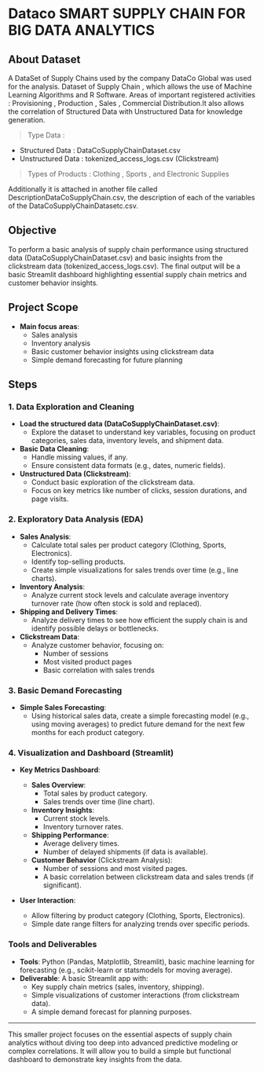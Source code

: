 # Dataco SMART SUPPLY CHAIN FOR BIG DATA ANALYTICS

## About Dataset 

A DataSet of Supply Chains used by the company DataCo Global was used for the analysis. Dataset of Supply Chain , which allows the use of Machine Learning Algorithms and R Software.
Areas of important registered activities : Provisioning , Production , Sales , Commercial Distribution.It also allows the correlation of Structured Data with Unstructured Data for knowledge generation.

> Type Data :
- Structured Data : DataCoSupplyChainDataset.csv
- Unstructured Data : tokenized_access_logs.csv (Clickstream)

> Types of Products : Clothing , Sports , and Electronic Supplies

Additionally it is attached in another file called DescriptionDataCoSupplyChain.csv, the description of each of the variables of the DataCoSupplyChainDatasetc.csv.

## **Objective**
To perform a basic analysis of supply chain performance using structured data (DataCoSupplyChainDataset.csv) and basic insights from the clickstream data (tokenized_access_logs.csv). The final output will be a basic Streamlit dashboard highlighting essential supply chain metrics and customer behavior insights.

## **Project Scope**
- **Main focus areas**:
  - Sales analysis
  - Inventory analysis
  - Basic customer behavior insights using clickstream data
  - Simple demand forecasting for future planning

## **Steps**

### 1. **Data Exploration and Cleaning**
   - **Load the structured data (DataCoSupplyChainDataset.csv)**:
     - Explore the dataset to understand key variables, focusing on product categories, sales data, inventory levels, and shipment data.
   - **Basic Data Cleaning**:
     - Handle missing values, if any.
     - Ensure consistent data formats (e.g., dates, numeric fields).
   - **Unstructured Data (Clickstream)**:
     - Conduct basic exploration of the clickstream data.
     - Focus on key metrics like number of clicks, session durations, and page visits.

### 2. **Exploratory Data Analysis (EDA)**
   - **Sales Analysis**:
     - Calculate total sales per product category (Clothing, Sports, Electronics).
     - Identify top-selling products.
     - Create simple visualizations for sales trends over time (e.g., line charts).
   - **Inventory Analysis**:
     - Analyze current stock levels and calculate average inventory turnover rate (how often stock is sold and replaced).
   - **Shipping and Delivery Times**:
     - Analyze delivery times to see how efficient the supply chain is and identify possible delays or bottlenecks.
   - **Clickstream Data**:
     - Analyze customer behavior, focusing on:
       - Number of sessions
       - Most visited product pages
       - Basic correlation with sales trends

### 3. **Basic Demand Forecasting**
   - **Simple Sales Forecasting**:
     - Using historical sales data, create a simple forecasting model (e.g., using moving averages) to predict future demand for the next few months for each product category.

### 4. **Visualization and Dashboard (Streamlit)**
   - **Key Metrics Dashboard**:
     - **Sales Overview**:
       - Total sales by product category.
       - Sales trends over time (line chart).
     - **Inventory Insights**:
       - Current stock levels.
       - Inventory turnover rates.
     - **Shipping Performance**:
       - Average delivery times.
       - Number of delayed shipments (if data is available).
     - **Customer Behavior** (Clickstream Analysis):
       - Number of sessions and most visited pages.
       - A basic correlation between clickstream data and sales trends (if significant).

   - **User Interaction**:
     - Allow filtering by product category (Clothing, Sports, Electronics).
     - Simple date range filters for analyzing trends over specific periods.

### **Tools and Deliverables**
- **Tools**: Python (Pandas, Matplotlib, Streamlit), basic machine learning for forecasting (e.g., scikit-learn or statsmodels for moving average).
- **Deliverable**: A basic Streamlit app with:
  - Key supply chain metrics (sales, inventory, shipping).
  - Simple visualizations of customer interactions (from clickstream data).
  - A simple demand forecast for planning purposes.

---

This smaller project focuses on the essential aspects of supply chain analytics without diving too deep into advanced predictive modeling or complex correlations. It will allow you to build a simple but functional dashboard to demonstrate key insights from the data.
